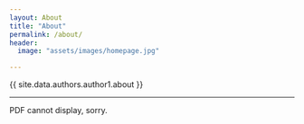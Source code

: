 ```yaml
---
layout: About
title: "About"
permalink: /about/
header:
  image: "assets/images/homepage.jpg"

---
```

{{ site.data.authors.author1.about }}
* * *

<div id="pdf">
  <object width="100%" height="850" type="application/pdf" data="/assets/images/RAJAT MALHOTRA RESUME.pdf" id="pdf_content">
    <p>PDF cannot display, sorry.</p>
  </object>
</div>
